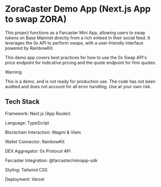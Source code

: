 # ZoraCaster Demo App (Next.js App to swap ZORA)

This project functions as a Farcaster Mini App, allowing users to swap tokens on Base Mainnet directly from a rich embed in their social feed. It leverages the 0x API to perform swaps, with a user-friendly interface powered by RainbowKit.

This demo app covers best practices for how to use the 0x Swap API's price endpoint for indicative pricing and the quote endpoint for firm quotes.

> [!WARNING]  
> This is a demo, and is not ready for production use. The code has not been audited and does not account for all error handling. Use at your own risk.

## Tech Stack
Framework: Next.js (App Router)

Language: TypeScript

Blockchain Interaction: Wagmi & Viem

Wallet Connector: RainbowKit

DEX Aggregator: 0x Protocol API

Farcaster Integration: @farcaster/miniapp-sdk

Styling: Tailwind CSS

Deployment: Vercel